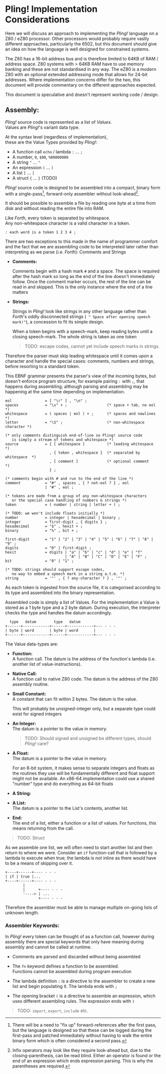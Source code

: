 # Pling! Implementation Considerations

Here we will discuss an approach to implementing the _Pling!_ language on a Z80 / eZ80 processor. Other processors would probably require vastly different approaches, particularly the 6502, but this document should give an idea on how the language is well designed for constrained systems.

The Z80 has a 16-bit address bus and is therefore limited to 64KB of RAM / address space. Z80 systems with > 64KB RAM have to use memory banking and these are not standardised in any way. The eZ80 is a modern Z80 with an optional extended addressing mode that allows for 24-bit addresses. Where implementation concerns differ for the two, this document will provide commentary on the different approaches expected.

This document is speculative and doesn't represent working code / design.

## Assembly:

_Pling!_ source code is represented as a list of _Values_.  
Values are _Pling!_'s variant data type.

At the syntax level (regardless of implementation),  
these are the Value Types provided by _Pling!_:

- A function call `echo` / lambda `:` ... `;`
- A number, `0`, `$00`, `%00000000`
- A string `"` ... `"`
- An expression `(` ... `)`
- A list `[` ... `]`
- A struct `{` ... `}` (TODO)

_Pling!_ source code is designed to be assembled into a compact, binary form with a single-pass[^1], forward-only assembler without look-ahead[^2].

[^1]: There will be a need to "fix up" forward-references after the first pass, but the language is designed so that these can be logged during the first-pass and patched immediately without having to walk the entire binary form which is often considered a second pass.

[^2]: Infix operators may look like they require look-ahead but, due to the closing-parenthesis, can be read blind. Either an operator is found or the end of an expression which ends expression parsing. This is why the parentheses are required.

It should be possible to assemble a file by reading one byte at a time from disk and without reading the entire file into RAM.

Like _Forth_, every token is separated by whitespace.  
Any non-whitespace character is a valid character in a token.

    : each word is a token 1 2 3 4 ;

There are two exceptions to this made in the name of programmer comfort and the fact that we are assembling code to be interpreted later rather than interpreting as we parse (i.e. _Forth_): Comments and Strings

* **Comments:**

  Comments begin with a hash mark `#` and a space. The space is required after the hash mark so long as the end of the line doesn't immediately follow. Once the comment marker occurs, the rest of the line can be read in and skipped. This is the only instance where the end of a line matters

* **Strings:**

  Strings in _Pling!_ look like strings in any other language rather than _Forth_'s oddly disconnected strings (` " Space after opening speech mark!"`), a concession to fit its simple design.

  When a token begins with a speech-mark, keep reading bytes until a closing speech-mark. The whole string is taken as one token

  > TODO: escape codes, cannot yet include speech marks in strings.

Therefore the parser must skip leading whitespace until it comes upon a character and handle the special cases: comments, numbers and strings, before resorting to a standard token.

This EBNF grammar presents the parser's view of the incoming bytes, but doesn't enforce program structure, for example pairing `:` with `;`, that happens during assembling; although parsing and assembling may be happening at the same time depending on implementation.

```ebnf
eol               = [ "\r" ] , "\n" ;
spaces            = "\s" + ;                  (* space + tab, no eol      *)
whitespace        = ( spaces | eol ) + ;      (* spaces and newlines      *)
letter            = "\S" ;                    (* non-whitespace character *)

(* only comments distinguish end-of-line so Pling! source code
   is simply a stream of tokens and whitespace *)
source            = { [ whitespace ]          (* leading whitespace       *)
                    , { token , whitespace }  (* separated by whitespace  *)
                    , [ comment ]             (* optional comment         *)
                    } ;

(* comments begin with # and run to the end of the line *)
comment           = "#" , spaces , { ? not-eol ? } , eol
                  | "#" , eol ;

(* tokens are made from a group of any non-whitespace characters
   or the special case handling of numbers & strings *)
token             = ( number | string | letter + ) ;

(* TODO: we won't include floats initially *)
number            = integer | hexadecimal | binary ;
integer           = first-digit , { digits } ;
hexadecimal       = "$" , hexit + ;
binary            = "%" , bit + ;

first-digit       = "1" | "2" | "3" | "4" | "5" | "6" | "7" | "8" | "9" ;
digits            = "0" | first-digit ;
hexit             = digits | "a" | "b" | "c" | "d" | "e" | "f"
                           | "A" | "B" | "C" | "D" | "E" | "F" ;
bit               = "0" | "1" ;

(* TODO: strings should support escape codes,
   no way to embed a speech mark in a string a.t.m. *)
string            = '"' , { ? any-character ? } , '"' ;
```

As each token is ingested from the source file, it is categorised according to its type and assembled into the binary representation.

Assembled code is simply a list of Values. For the implementation a Value is stored as a 1 byte type and a 2 byte datum. During execution, the interpreter checks the type and handles the datum accordingly.

      type   datum        type   datum
    +------+------------+------+------------+--- - - -
    | byte | word       | byte | word       |
    +------+------------+------+------------+--- - - -

The Value data-types are:

- **Function:**  
  A function call. The datum is the address of the function's lambda (i.e. another list of value-instructions).

- **Native Call:**  
  A function call to native Z80 code. The datum is the address of the Z80 assembly routine.

- **Small Constant:**  
  A constant that can fit within 2 bytes.
  The datum is the value.
  
  This will probably be unsigned-integer only, but a separate type could exist for signed integers

- **An Integer:**  
  The datum is a pointer to the value in memory.

  > TODO: Should signed and unsigned be different types, should _Pling!_ care?

- **A Float:**  
  The datum is a pointer to the value in memory.

  For an 8-bit system, it makes sense to separate integers and floats as the routines they use will be fundamentally different and float support might not be available. An x86-64 implementation could use a shared "number" type and do everything as 64-bit floats

- **A String:**  


- **A List:**  
  The datum is a pointer to the List's contents, another list.

- **End:**  
  The end of a list, either a function or a list of values. For functions, this means returning from the call.

> TODO: Struct

As we assemble one list, we will often need to start another list and then return to where we were. Consider an `if` function-call that is followed by a lambda to execute when true; the lambda is not inline as there would have to be a means of skipping over it.

    +----+------+---- - - -
    | if | true |...
    +----+------+---- - - -
            |
            |      +---- - - -
            '----> | ...
                   +---- - - -

Therefore the assembler must be able to manage multiple on-going lists of unknown length.

### Assembler Keywords:

In _Pling!_ every token can be thought of as a function call, however during assembly there are special keywords that only have meaning during assembly and cannot be called at runtime.

* Comments are parsed and discarded without being assembled

* The `fn` keyword defines a function to be assembled.  
  Functions cannot be assembled during program execution

* The lambda definition `:` is a directive to the assembler to create a new list and begin populating it. The lambda ends with `;`

* The opening bracket `(` is a directive to assemble an expression, which uses different assembling rules. The expression ends with `)`

> TODO: `import`, `export`, `include` etc.

